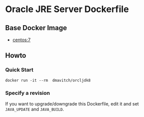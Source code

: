 # Oracle JRE Server Dockerfile
## Base Docker Image ##
* [centos:7](https://hub.docker.com/_/centos/)

## Howto
### Quick Start
```
docker run -it --rm  dmavitch/orcljdk8
```
### Specify a revision
If you want to upgrade/downgrade this Dockerfile, edit it and set `JAVA_UPDATE` and `JAVA_BUILD`.
